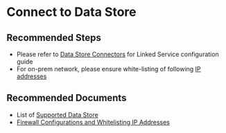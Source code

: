 <properties
	pageTitle="Copy Activity - Connect to Data Store"
	description="Connect to Data Store"
	infoBubbleText=""
	service="microsoft.datafactory"
	resource="factories"
	authors="chez-charlie"
	authoralias="chez"
	displayOrder="6"
	articleId=""
	diagnosticScenario=""
	selfHelpType="resource"
	supportTopicIds="32629463"
	resourceTags=""
	productPesIds="15613"
	cloudEnvironments="public"
/>

# Connect to Data Store

## **Recommended Steps**

- Please refer to [Data Store Connectors](https://docs.microsoft.com/azure/data-factory/copy-activity-overview#supported-data-stores-and-formats) for Linked Service configuration guide <br>
- For on-prem network, please ensure white-listing of following [IP addresses](https://docs.microsoft.com/azure/data-factory/data-movement-security-considerations#firewall-configurations-and-whitelisting-ip-address-of-gateway)


## **Recommended Documents**

* List of [Supported Data Store](https://docs.microsoft.com/azure/data-factory/copy-activity-overview#supported-data-stores-and-formats)<br>
* [Firewall Configurations and Whitelisting IP Addresses](https://docs.microsoft.com/azure/data-factory/data-movement-security-considerations#firewall-configurations-and-whitelisting-ip-address-of-gateway)
